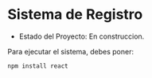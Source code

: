 <h1> Sistema de Registro</h1>

- Estado del Proyecto: En construccion.

Para ejecutar el sistema, debes poner:

```npm install react```
